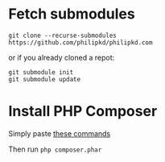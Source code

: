 # Fetch submodules

`git clone --recurse-submodules https://github.com/philipkd/philipkd.com`

or if you already cloned a repot:

`git submodule init`  
`git submodule update`

# Install PHP Composer

Simply paste [these commands](https://getcomposer.org/download/)

Then run `php composer.phar`